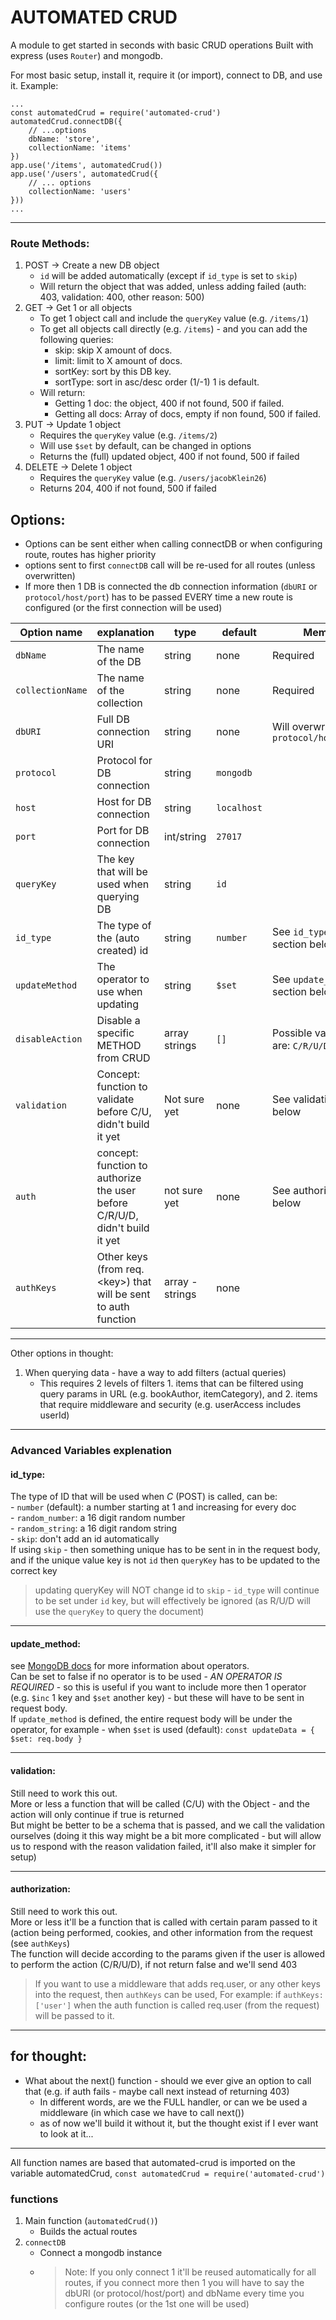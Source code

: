 
# AUTOMATED CRUD
A module to get started in seconds with basic CRUD operations
Built with express (uses `Router`) and mongodb.

For most basic setup, install it, require it (or import), connect to DB, and use it. Example:
```
...
const automatedCrud = require('automated-crud')
automatedCrud.connectDB({
	// ...options
	dbName: 'store',
	collectionName: 'items'
})
app.use('/items', automatedCrud())
app.use('/users', automatedCrud({
	// ... options
	collectionName: 'users'
}))
...
```

---
### Route Methods:
1. POST -> Create a new DB object
	- `id` will be added automatically (except if  `id_type` is set to `skip`)
	- Will return the object that was added, unless adding failed (auth: 403, validation: 400, other reason: 500)
2. GET -> Get 1 or all objects
	- To get 1 object call and include the `queryKey` value (e.g. `/items/1`)
	- To get all objects call directly (e.g. `/items`) - and you can add the following queries:
		- skip: skip X amount of docs.
		- limit: limit to X amount of docs.
		- sortKey: sort by this DB key.
		- sortType: sort in asc/desc order (1/-1) 1 is default.
	- Will return:
		- Getting 1 doc: the object, 400 if not found, 500 if failed.
		- Getting all docs: Array of docs, empty if non found, 500 if failed.
3. PUT -> Update 1 object
	- Requires the `queryKey` value (e.g. `/items/2`)
	- Will use `$set` by default, can be changed in options
	- Returns the (full) updated object, 400 if not found, 500 if failed
4. DELETE -> Delete 1 object
	- Requires the `queryKey` value (e.g. `/users/jacobKlein26`)
	- Returns 204, 400 if not found, 500 if failed

## Options:
- Options can be sent either when calling connectDB or when configuring route, routes has higher priority
- options sent to first `connectDB` call will be re-used for all routes (unless overwritten)
- If more then 1 DB is connected the db connection information (`dbURI` or `protocol/host/port`) has to be passed EVERY time a new route is configured (or the first connection will be used)


| Option name | explanation | type | default | Memo |
|--|--|--|--|--|
| `dbName` | The name of the DB | string | none | Required
| `collectionName` | The name of the collection| string | none | Required
| `dbURI` | Full DB connection URI  | string| none | Will overwrite `protocol/host/port` |
| `protocol` | Protocol for DB connection | string | `mongodb` |  |
| `host` | Host for DB connection | string | `localhost` |  |
| `port` | Port for DB connection | int/string | `27017` |  |
| `queryKey` | The key that will be used when querying DB| string | `id` |  |
| `id_type` | The type of the (auto created) id | string | `number` | See `id_type` section below |
| `updateMethod` | The operator to use when updating | string | `$set` | See `update_method` section below |
| `disableAction` | Disable a specific METHOD from CRUD | array  strings | `[]` | Possible values are: `C/R/U/D` |
| `validation` | Concept: function to validate before C/U, didn't build it yet | Not sure yet | none | See validation below |
| `auth` | concept: function to authorize the user before C/R/U/D, didn't build it yet | not sure yet | none | See authorization below |
| `authKeys` | Other keys (from req.\<key>) that will be sent to auth function | array - strings | none | |

---
Other options in thought:
1. When querying data - have a way to add filters (actual queries)
	- This requires 2 levels of filters 1. items that can be filtered using query params in URL (e.g. bookAuthor, itemCategory), and 2. items that require middleware and security (e.g. userAccess includes userId)

---
### Advanced Variables explenation
#### id_type:
The type of ID that will be used when *C* (POST) is called,  can be:  
    - `number` (default): a number starting at 1 and increasing for every doc  
    - `random_number`: a 16 digit random number  
    - `random_string`: a 16 digit random string  
    - `skip`: don't add an id automatically  
    If using `skip` - then something unique has to be sent in in the request body, and if the unique value key is not `id` then `queryKey` has to be updated to the correct key  
  > updating queryKey will NOT change id to `skip` - `id_type` will continue to be set under `id` key, but will effectively be ignored (as R/U/D will use the `queryKey` to query the document)  

---
#### update_method:
see [MongoDB docs](https://www.mongodb.com/docs/manual/reference/operator/update/) for more information about operators.  
Can be set to false if no operator is to be used - *AN OPERATOR IS REQUIRED* - so this is useful if you want to include more then 1 operator (e.g. `$inc` 1 key and `$set` another key) - but these will have to be sent in request body.  
If `update_method` is defined, the entire request body will be under the operator, for example - when `$set` is used (default): `const updateData = { $set: req.body }`

---
#### validation:
Still need to work this out.  
More or less a function that will be called (C/U) with the Object - and the action will only continue if true is returned  
But might be better to be a schema that is passed, and we call the validation ourselves (doing it this way might be a bit more complicated - but will allow us to respond with the reason validation failed,  it'll also make it simpler for setup)

---
#### authorization:
Still need to work this out.  
More or less it'll be a function that is called with certain param passed to it (action being performed, cookies, and other information from the request (see `authKeys`)  
The function will decide according to the params given if the user is allowed to perform the action (C/R/U/D), if not return false and we'll send 403  
> If you want to use a middleware that adds req.user, or any other keys into the request, then `authKeys` can be used, 
> For example: if `authKeys: ['user']` when the auth function is called req.user (from the request) will be passed to it.

---
  
## for thought:
  - What about the next() function - should we ever give an option to call that (e.g. if auth fails - maybe call next instead of returning 403)
    - In different words, are we the FULL handler, or can we be used a middleware (in which case we have to call next())
    - as of now we'll build it without it, but the thought exist if I ever want to look at it...

---
All function names are based that automated-crud is imported on the variable automatedCrud, 
```const automatedCrud = require('automated-crud')```
### functions 
1. Main function (```automatedCrud()```)
    - Builds the actual routes
2. ```connectDB```
    - Connect a mongodb instance
    - > Note: If you only connect 1 it'll be reused automatically for all routes, if you connect more then 1 you will have to say the dbURI (or protocol/host/port) and dbName every time you configure routes (or the 1st one will be used)
